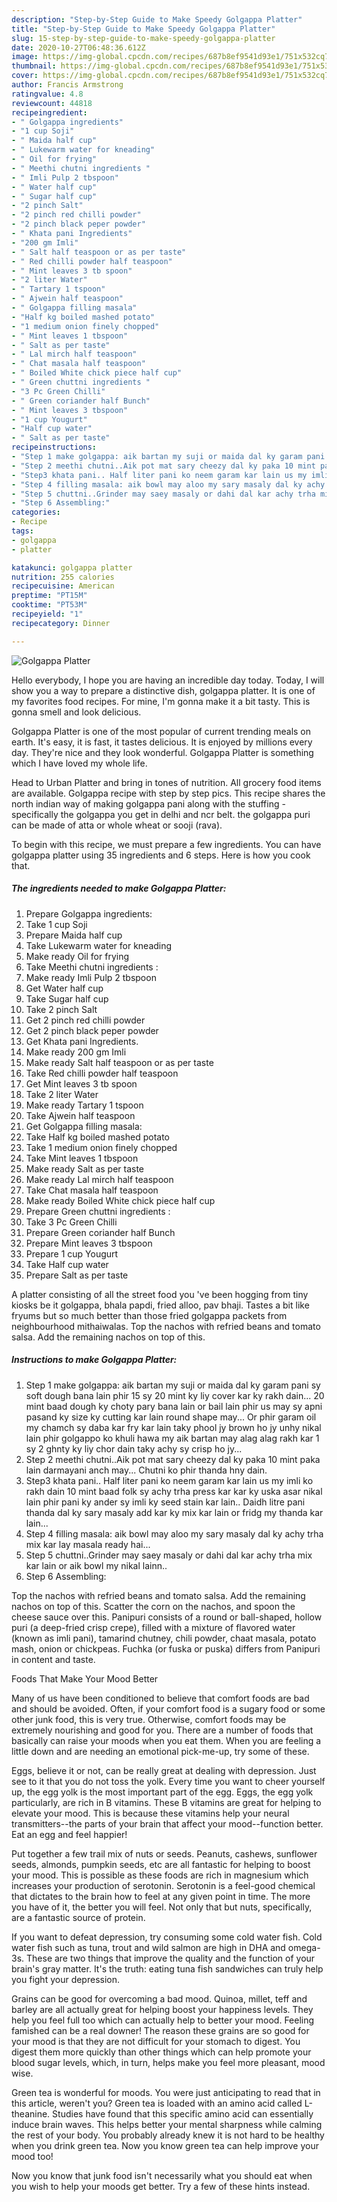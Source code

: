 ```yaml
---
description: "Step-by-Step Guide to Make Speedy Golgappa Platter"
title: "Step-by-Step Guide to Make Speedy Golgappa Platter"
slug: 15-step-by-step-guide-to-make-speedy-golgappa-platter
date: 2020-10-27T06:48:36.612Z
image: https://img-global.cpcdn.com/recipes/687b8ef9541d93e1/751x532cq70/golgappa-platter-recipe-main-photo.jpg
thumbnail: https://img-global.cpcdn.com/recipes/687b8ef9541d93e1/751x532cq70/golgappa-platter-recipe-main-photo.jpg
cover: https://img-global.cpcdn.com/recipes/687b8ef9541d93e1/751x532cq70/golgappa-platter-recipe-main-photo.jpg
author: Francis Armstrong
ratingvalue: 4.8
reviewcount: 44818
recipeingredient:
- " Golgappa ingredients"
- "1 cup Soji"
- " Maida half cup"
- " Lukewarm water for kneading"
- " Oil for frying"
- " Meethi chutni ingredients "
- " Imli Pulp 2 tbspoon"
- " Water half cup"
- " Sugar half cup"
- "2 pinch Salt"
- "2 pinch red chilli powder"
- "2 pinch black peper powder"
- " Khata pani Ingredients"
- "200 gm Imli"
- " Salt half teaspoon or as per taste"
- " Red chilli powder half teaspoon"
- " Mint leaves 3 tb spoon"
- "2 liter Water"
- " Tartary 1 tspoon"
- " Ajwein half teaspoon"
- " Golgappa filling masala"
- "Half kg boiled mashed potato"
- "1 medium onion finely chopped"
- " Mint leaves 1 tbspoon"
- " Salt as per taste"
- " Lal mirch half teaspoon"
- " Chat masala half teaspoon"
- " Boiled White chick piece half cup"
- " Green chuttni ingredients "
- "3 Pc Green Chilli"
- " Green coriander half Bunch"
- " Mint leaves 3 tbspoon"
- "1 cup Yougurt"
- "Half cup water"
- " Salt as per taste"
recipeinstructions:
- "Step 1 make golgappa: aik bartan my suji or maida dal ky garam pani sy soft dough bana lain phir 15 sy 20 mint ky liy cover kar ky rakh dain... 20 mint baad dough ky choty pary bana lain or bail lain phir us may sy apni pasand ky size ky cutting kar lain round shape may... Or phir garam oil my chamch sy daba kar fry kar lain taky phool jy brown ho jy unhy nikal lain phir golgappo ko khuli hawa my aik bartan may alag alag rakh kar 1 sy 2 ghnty ky liy chor dain taky achy sy crisp ho jy..."
- "Step 2 meethi chutni..Aik pot mat sary cheezy dal ky paka 10 mint paka lain darmayani anch may... Chutni ko phir thanda hny dain."
- "Step3 khata pani.. Half liter pani ko neem garam kar lain us my imli ko rakh dain 10 mint baad folk sy achy trha press kar kar ky uska asar nikal lain phir pani ky ander sy imli ky seed stain kar lain.. Daidh litre pani thanda dal ky sary masaly add kar ky mix kar lain or fridg my thanda kar lain..."
- "Step 4 filling masala: aik bowl may aloo my sary masaly dal ky achy trha mix kar lay masala ready hai..."
- "Step 5 chuttni..Grinder may saey masaly or dahi dal kar achy trha mix kar lain or aik bowl my nikal lainn.."
- "Step 6 Assembling:"
categories:
- Recipe
tags:
- golgappa
- platter

katakunci: golgappa platter 
nutrition: 255 calories
recipecuisine: American
preptime: "PT15M"
cooktime: "PT53M"
recipeyield: "1"
recipecategory: Dinner

---
```



![Golgappa Platter](https://img-global.cpcdn.com/recipes/687b8ef9541d93e1/751x532cq70/golgappa-platter-recipe-main-photo.jpg)

Hello everybody, I hope you are having an incredible day today. Today, I will show you a way to prepare a distinctive dish, golgappa platter. It is one of my favorites food recipes. For mine, I'm gonna make it a bit tasty. This is gonna smell and look delicious.

Golgappa Platter is one of the most popular of current trending meals on earth. It's easy, it is fast, it tastes delicious. It is enjoyed by millions every day. They're nice and they look wonderful. Golgappa Platter is something which I have loved my whole life.

Head to Urban Platter and bring in tones of nutrition. All grocery food items are available. Golgappa recipe with step by step pics. This recipe shares the north indian way of making golgappa pani along with the stuffing - specifically the golgappa you get in delhi and ncr belt. the golgappa puri can be made of atta or whole wheat or sooji (rava).


To begin with this recipe, we must prepare a few ingredients. You can have golgappa platter using 35 ingredients and 6 steps. Here is how you cook that.

<!--inarticleads1-->

##### The ingredients needed to make Golgappa Platter:

1. Prepare  Golgappa ingredients:
1. Take 1 cup Soji
1. Prepare  Maida half cup
1. Take  Lukewarm water for kneading
1. Make ready  Oil for frying
1. Take  Meethi chutni ingredients :
1. Make ready  Imli Pulp 2 tbspoon
1. Get  Water half cup
1. Take  Sugar half cup
1. Take 2 pinch Salt
1. Get 2 pinch red chilli powder
1. Get 2 pinch black peper powder
1. Get  Khata pani Ingredients.
1. Make ready 200 gm Imli
1. Make ready  Salt half teaspoon or as per taste
1. Take  Red chilli powder half teaspoon
1. Get  Mint leaves 3 tb spoon
1. Take 2 liter Water
1. Make ready  Tartary 1 tspoon
1. Take  Ajwein half teaspoon
1. Get  Golgappa filling masala:
1. Take Half kg boiled mashed potato
1. Take 1 medium onion finely chopped
1. Take  Mint leaves 1 tbspoon
1. Make ready  Salt as per taste
1. Make ready  Lal mirch half teaspoon
1. Take  Chat masala half teaspoon
1. Make ready  Boiled White chick piece half cup
1. Prepare  Green chuttni ingredients :
1. Take 3 Pc Green Chilli
1. Prepare  Green coriander half Bunch
1. Prepare  Mint leaves 3 tbspoon
1. Prepare 1 cup Yougurt
1. Take Half cup water
1. Prepare  Salt as per taste


A platter consisting of all the street food you &#39;ve been hogging from tiny kiosks be it golgappa, bhala papdi, fried alloo, pav bhaji. Tastes a bit like fryums but so much better than those fried golgappa packets from neighbourhood mithaiwalas. Top the nachos with refried beans and tomato salsa. Add the remaining nachos on top of this. 

<!--inarticleads2-->

##### Instructions to make Golgappa Platter:

1. Step 1 make golgappa: aik bartan my suji or maida dal ky garam pani sy soft dough bana lain phir 15 sy 20 mint ky liy cover kar ky rakh dain... 20 mint baad dough ky choty pary bana lain or bail lain phir us may sy apni pasand ky size ky cutting kar lain round shape may... Or phir garam oil my chamch sy daba kar fry kar lain taky phool jy brown ho jy unhy nikal lain phir golgappo ko khuli hawa my aik bartan may alag alag rakh kar 1 sy 2 ghnty ky liy chor dain taky achy sy crisp ho jy...
1. Step 2 meethi chutni..Aik pot mat sary cheezy dal ky paka 10 mint paka lain darmayani anch may... Chutni ko phir thanda hny dain.
1. Step3 khata pani.. Half liter pani ko neem garam kar lain us my imli ko rakh dain 10 mint baad folk sy achy trha press kar kar ky uska asar nikal lain phir pani ky ander sy imli ky seed stain kar lain.. Daidh litre pani thanda dal ky sary masaly add kar ky mix kar lain or fridg my thanda kar lain...
1. Step 4 filling masala: aik bowl may aloo my sary masaly dal ky achy trha mix kar lay masala ready hai...
1. Step 5 chuttni..Grinder may saey masaly or dahi dal kar achy trha mix kar lain or aik bowl my nikal lainn..
1. Step 6 Assembling:


Top the nachos with refried beans and tomato salsa. Add the remaining nachos on top of this. Scatter the corn on the nachos, and spoon the cheese sauce over this. Panipuri consists of a round or ball-shaped, hollow puri (a deep-fried crisp crepe), filled with a mixture of flavored water (known as imli pani), tamarind chutney, chili powder, chaat masala, potato mash, onion or chickpeas. Fuchka (or fuska or puska) differs from Panipuri in content and taste. 

Foods That Make Your Mood Better


Many of us have been conditioned to believe that comfort foods are bad and should be avoided. Often, if your comfort food is a sugary food or some other junk food, this is very true. Otherwise, comfort foods may be extremely nourishing and good for you. There are a number of foods that basically can raise your moods when you eat them. When you are feeling a little down and are needing an emotional pick-me-up, try some of these.

Eggs, believe it or not, can be really great at dealing with depression. Just see to it that you do not toss the yolk. Every time you want to cheer yourself up, the egg yolk is the most important part of the egg. Eggs, the egg yolk particularly, are rich in B vitamins. These B vitamins are great for helping to elevate your mood. This is because these vitamins help your neural transmitters--the parts of your brain that affect your mood--function better. Eat an egg and feel happier!

Put together a few trail mix of nuts or seeds. Peanuts, cashews, sunflower seeds, almonds, pumpkin seeds, etc are all fantastic for helping to boost your mood. This is possible as these foods are rich in magnesium which increases your production of serotonin. Serotonin is a feel-good chemical that dictates to the brain how to feel at any given point in time. The more you have of it, the better you will feel. Not only that but nuts, specifically, are a fantastic source of protein.

If you want to defeat depression, try consuming some cold water fish. Cold water fish such as tuna, trout and wild salmon are high in DHA and omega-3s. These are two things that improve the quality and the function of your brain's gray matter. It's the truth: eating tuna fish sandwiches can truly help you fight your depression. 

Grains can be good for overcoming a bad mood. Quinoa, millet, teff and barley are all actually great for helping boost your happiness levels. They help you feel full too which can actually help to better your mood. Feeling famished can be a real downer! The reason these grains are so good for your mood is that they are not difficult for your stomach to digest. You digest them more quickly than other things which can help promote your blood sugar levels, which, in turn, helps make you feel more pleasant, mood wise.

Green tea is wonderful for moods. You were just anticipating to read that in this article, weren't you? Green tea is loaded with an amino acid called L-theanine. Studies have found that this specific amino acid can essentially induce brain waves. This helps better your mental sharpness while calming the rest of your body. You probably already knew it is not hard to be healthy when you drink green tea. Now you know green tea can help improve your mood too!

Now you know that junk food isn't necessarily what you should eat when you wish to help your moods get better. Try  a few  of  these  hints  instead.

